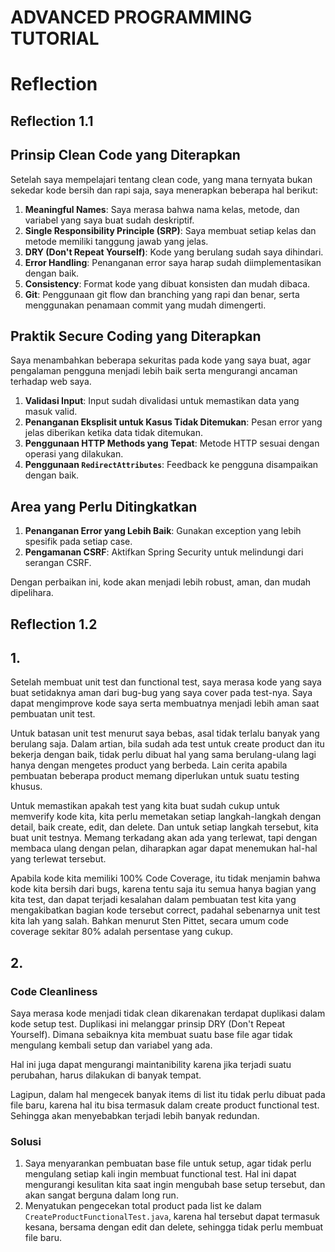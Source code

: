 # ADVANCED PROGRAMMING TUTORIAL

# Reflection
## Reflection 1.1
## Prinsip Clean Code yang Diterapkan
Setelah saya mempelajari tentang clean code, yang mana ternyata bukan sekedar kode bersih dan rapi saja, saya menerapkan beberapa hal berikut:
1. **Meaningful Names**: Saya merasa bahwa nama kelas, metode, dan variabel yang saya buat sudah deskriptif.
2. **Single Responsibility Principle (SRP)**: Saya membuat setiap kelas dan metode memiliki tanggung jawab yang jelas.
3. **DRY (Don't Repeat Yourself)**: Kode yang berulang sudah saya dihindari.
4. **Error Handling**: Penanganan error saya harap sudah diimplementasikan dengan baik.
5. **Consistency**: Format kode yang dibuat konsisten dan mudah dibaca.
6. **Git**: Penggunaan git flow dan branching yang rapi dan benar, serta menggunakan penamaan commit yang mudah dimengerti.

## Praktik Secure Coding yang Diterapkan
Saya menambahkan beberapa sekuritas pada kode yang saya buat, agar pengalaman pengguna menjadi lebih baik serta mengurangi ancaman terhadap web saya.
1. **Validasi Input**: Input sudah divalidasi untuk memastikan data yang masuk valid.
2. **Penanganan Eksplisit untuk Kasus Tidak Ditemukan**: Pesan error yang jelas diberikan ketika data tidak ditemukan.
3. **Penggunaan HTTP Methods yang Tepat**: Metode HTTP sesuai dengan operasi yang dilakukan.
4. **Penggunaan `RedirectAttributes`**: Feedback ke pengguna disampaikan dengan baik.

## Area yang Perlu Ditingkatkan
1. **Penanganan Error yang Lebih Baik**: Gunakan exception yang lebih spesifik pada setiap case.
4. **Pengamanan CSRF**: Aktifkan Spring Security untuk melindungi dari serangan CSRF.

Dengan perbaikan ini, kode akan menjadi lebih robust, aman, dan mudah dipelihara.

## Reflection 1.2
## 1.
Setelah membuat unit test dan functional test, saya merasa kode yang saya buat setidaknya aman dari bug-bug yang saya cover pada test-nya. Saya dapat mengimprove kode saya serta membuatnya menjadi lebih aman saat pembuatan unit test.

Untuk batasan unit test menurut saya bebas, asal tidak terlalu banyak yang berulang saja. Dalam artian, bila sudah ada test untuk create product dan itu bekerja dengan baik, tidak perlu dibuat hal yang sama berulang-ulang lagi hanya dengan mengetes product yang berbeda. Lain cerita apabila pembuatan beberapa product memang diperlukan untuk suatu testing khusus.
    
Untuk memastikan apakah test yang kita buat sudah cukup untuk memverify kode kita, kita perlu memetakan setiap langkah-langkah dengan detail, baik create, edit, dan delete. Dan untuk setiap langkah tersebut, kita buat unit testnya. Memang terkadang akan ada yang terlewat, tapi dengan membaca ulang dengan pelan, diharapkan agar dapat menemukan hal-hal yang terlewat tersebut.

Apabila kode kita memiliki 100% Code Coverage, itu tidak menjamin bahwa kode kita bersih dari bugs, karena tentu saja itu semua hanya bagian yang kita test, dan dapat terjadi kesalahan dalam pembuatan test kita yang mengakibatkan bagian kode tersebut correct, padahal sebenarnya unit test kita lah yang salah. Bahkan menurut Sten Pittet, secara umum code coverage sekitar 80% adalah persentase yang cukup.

## 2.
### Code Cleanliness
Saya merasa kode menjadi tidak clean dikarenakan terdapat duplikasi dalam kode setup test. Duplikasi ini melanggar prinsip DRY (Don't Repeat Yourself). Dimana sebaiknya kita membuat suatu base file agar tidak mengulang kembali setup dan variabel yang ada.

Hal ini juga dapat mengurangi maintanibility karena jika terjadi suatu perubahan, harus dilakukan di banyak tempat.

Lagipun, dalam hal mengecek banyak items di list itu tidak perlu dibuat pada file baru, karena hal itu bisa termasuk dalam create product functional test. Sehingga akan menyebabkan terjadi lebih banyak redundan.

### Solusi
1. Saya menyarankan pembuatan base file untuk setup, agar tidak perlu mengulang setiap kali ingin membuat functional test. Hal ini dapat mengurangi kesulitan kita saat ingin mengubah base setup tersebut, dan akan sangat berguna dalam long run.
2. Menyatukan pengecekan total product pada list ke dalam `CreateProductFunctionalTest.java`, karena hal tersebut dapat termasuk kesana, bersama dengan edit dan delete, sehingga tidak perlu membuat file baru.
